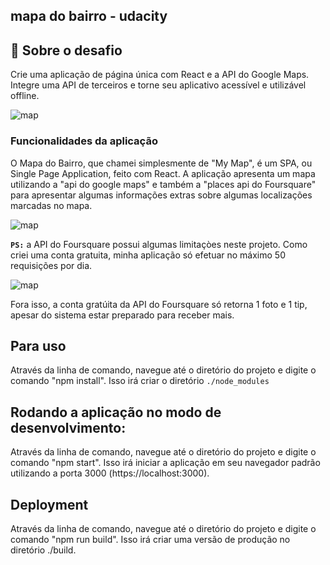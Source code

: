 ## mapa do bairro - udacity

## :rocket: Sobre o desafio

Crie uma aplicação de página única com React e a API do Google Maps. 
Integre uma API de terceiros e torne seu aplicativo acessível e utilizável offline.

<img src="https://github.com/Lftho/udacity-react-map/blob/master/src/assets/tela-01.png" alt="map" />
 
### Funcionalidades da aplicação

O Mapa do Bairro, que chamei simplesmente de "My Map", é um SPA, ou Single Page Application, feito com React. 
A aplicação apresenta um mapa utilizando a "api do google maps" e também a "places api do Foursquare" para apresentar algumas informações extras sobre algumas localizações marcadas no mapa.

<img src="https://github.com/Lftho/udacity-react-map/blob/master/src/assets/tela-02.png" alt="map" />


**`PS:`** a API do Foursquare possui algumas limitaçòes neste projeto. 
Como criei uma conta gratuita, minha aplicação só efetuar no máximo 50 requisições por dia. 

<img src="https://github.com/Lftho/udacity-react-map/blob/master/src/assets/tela-03.png" alt="map" />

Fora isso, a conta gratúita da API do Foursquare só retorna 1 foto e 1 tip, apesar do sistema estar preparado para receber mais.

## Para uso
Através da linha de comando, navegue até o diretório do projeto e digite o comando "npm install". 
Isso irá criar o diretório 
```./node_modules```

## Rodando a aplicação no modo de desenvolvimento:
Através da linha de comando, navegue até o diretório do projeto e digite o comando "npm start". 
Isso irá iniciar a aplicação em seu navegador padrão utilizando a porta 3000 (https://localhost:3000).

## Deployment
Através da linha de comando, navegue até o diretório do projeto e digite o comando "npm run build". 
Isso irá criar uma versão de produção no diretório ./build.
